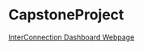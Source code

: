 # CapstoneProject
<a href="https://raw.githack.com/sergiov11/CapstoneProject/main/index.html">InterConnection Dashboard Webpage</a>